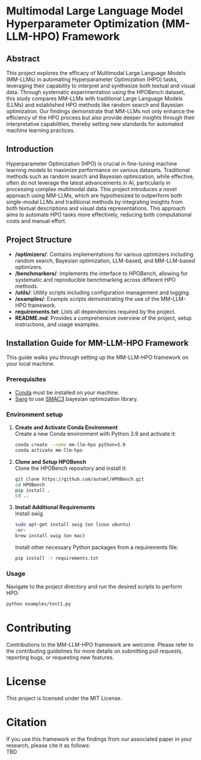 # Multimodal Large Language Model Hyperparameter Optimization (MM-LLM-HPO) Framework

## Abstract

This project explores the efficacy of Multimodal Large Language Models (MM-LLMs) in automating Hyperparameter Optimization (HPO) tasks, leveraging their capability to interpret and synthesize both textual and visual data. Through systematic experimentation using the HPOBench dataset, this study compares MM-LLMs with traditional Large Language Models (LLMs) and established HPO methods like random search and Bayesian optimization. Our findings demonstrate that MM-LLMs not only enhance the efficiency of the HPO process but also provide deeper insights through their interpretative capabilities, thereby setting new standards for automated machine learning practices.

## Introduction

Hyperparameter Optimization (HPO) is crucial in fine-tuning machine learning models to maximize performance on various datasets. Traditional methods such as random search and Bayesian optimization, while effective, often do not leverage the latest advancements in AI, particularly in processing complex multimodal data. This project introduces a novel approach using MM-LLMs, which are hypothesized to outperform both single-modal LLMs and traditional methods by integrating insights from both textual descriptions and visual data representations. This approach aims to automate HPO tasks more effectively, reducing both computational costs and manual effort.

## Project Structure
- **/optimizers/**: Contains implementations for various optimizers including random search, Bayesian optimization, LLM-based, and MM-LLM-based optimizers.
- **/benchmarkers/**: Implements the interface to HPOBench, allowing for systematic and reproducible benchmarking across different HPO methods.
- **/utils/**: Utility scripts including configuration management and logging.
- **/examples/**: Example scripts demonstrating the use of the MM-LLM-HPO framework.
- **requirements.txt**: Lists all dependencies required by the project.
- **README.md**: Provides a comprehensive overview of the project, setup instructions, and usage examples.

## Installation Guide for MM-LLM-HPO Framework

This guide walks you through setting up the MM-LLM-HPO framework on your local machine.

### Prerequisites

- [Conda](https://docs.conda.io/en/latest/miniconda.html) must be installed on your machine.
- [Swig](https://www.swig.org) to use [SMAC3](https://github.com/automl/SMAC3) bayesian optimization library.

### Environment setup

1. **Create and Activate Conda Environment**  
   Create a new Conda environment with Python 3.9 and activate it:

   ```bash
   conda create --name mm-llm-hpo python=3.9
   conda activate mm-llm-hpo
   ```

2. **Clone and Setup HPOBench**  
Clone the HPOBench repository and install it:
   ```bash
   git clone https://github.com/automl/HPOBench.git
   cd HPOBench
   pip install .
   cd ..
   ```
   
3. **Install Additional Requirements**  
Install swig  
   ```bash
   sudo apt-get install swig (on linux ubuntu)
   -or-
   brew install swig (on mac)
   ```
   Install other necessary Python packages from a requirements file:  
   ```bash
   pip install -r requirements.txt
   ```

### Usage
Navigate to the project directory and run the desired scripts to perform HPO:
```bash
python examples/test1.py
```

# Contributing

Contributions to the MM-LLM-HPO framework are welcome. Please refer to the contributing guidelines for more details on submitting pull requests, reporting bugs, or requesting new features.

# License

This project is licensed under the MIT License.

# Citation

If you use this framework or the findings from our associated paper in your research, please cite it as follows:  
TBD